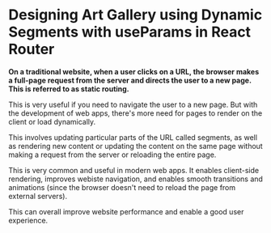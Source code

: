 # Designing Art Gallery using Dynamic Segments with useParams in React Router

**On a traditional website, when a user clicks on a URL, the browser makes a full-page request from the server and directs the user to a new page. This is referred to as static routing.**

This is very useful if you need to navigate the user to a new page. But with the development of web apps, there's more need for pages to render on the client or load dynamically.

This involves updating particular parts of the URL called segments, as well as rendering new content or updating the content on the same page without making a request from the server or reloading the entire page.

This is very common and useful in modern web apps. It enables client-side rendering, improves webiste navigation, and enables smooth transitions and animations (since the browser doesn't need to reload the page from external servers).

This can overall improve website performance and enable a good user experience.

